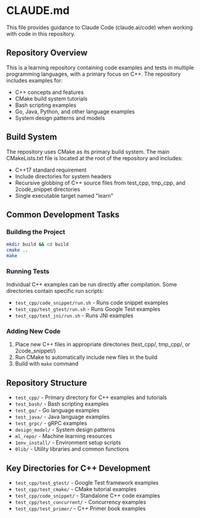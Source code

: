 # CLAUDE.md

This file provides guidance to Claude Code (claude.ai/code) when working with code in this repository.

## Repository Overview

This is a learning repository containing code examples and tests in multiple programming languages, with a primary focus on C++. The repository includes examples for:
- C++ concepts and features
- CMake build system tutorials
- Bash scripting examples
- Go, Java, Python, and other language examples
- System design patterns and models

## Build System

The repository uses CMake as its primary build system. The main CMakeLists.txt file is located at the root of the repository and includes:
- C++17 standard requirement
- Include directories for system headers
- Recursive globbing of C++ source files from test_cpp, tmp_cpp, and 2code_snippet directories
- Single executable target named "learn"

## Common Development Tasks

### Building the Project
```bash
mkdir build && cd build
cmake ..
make
```

### Running Tests
Individual C++ examples can be run directly after compilation. Some directories contain specific run scripts:
- `test_cpp/code_snippet/run.sh` - Runs code snippet examples
- `test_cpp/test_gtest/run.sh` - Runs Google Test examples
- `test_cpp/test_jni/run.sh` - Runs JNI examples

### Adding New Code
1. Place new C++ files in appropriate directories (test_cpp/, tmp_cpp/, or 2code_snippet/)
2. Run CMake to automatically include new files in the build
3. Build with `make` command

## Repository Structure
- `test_cpp/` - Primary directory for C++ examples and tutorials
- `test_bash/` - Bash scripting examples
- `test_go/` - Go language examples
- `test_java/` - Java language examples
- `test_grpc/` - gRPC examples
- `design_model/` - System design patterns
- `ml_repo/` - Machine learning resources
- `1env_install/` - Environment setup scripts
- `0lib/` - Utility libraries and common functions

## Key Directories for C++ Development
- `test_cpp/test_gtest/` - Google Test framework examples
- `test_cpp/test_cmake/` - CMake tutorial examples
- `test_cpp/code_snippet/` - Standalone C++ code examples
- `test_cpp/test_concurrent/` - Concurrency examples
- `test_cpp/test_primer/` - C++ Primer book examples
